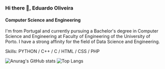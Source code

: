 ### Hi there 👋, Eduardo Oliveira
#### Computer Science and Engineering

I'm from Portugal and currently pursuing a Bachelor's degree in Computer Science and Engineering at Faculty of Engineering of the University of Porto. I have a strong affinity for the field of Data Science and Engineering. 

Skills: PYTHON / C++ / C / HTML / CSS / PHP 

![Anurag's GitHub stats](https://github-readme-stats.vercel.app/api?username=eduardooliveiraps&show_icons=true&theme=radical)
![Top Langs](https://github-readme-stats.vercel.app/api/top-langs/?username=eduardooliveiraps&layout=compact)

